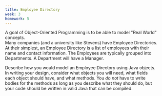 ```yaml
---
title: Employee Directory
week: 3
homework: 5
---
```


A goal of Object-Oriented Programming is to be able to model "Real World" concepts.  
Many companies (and a university like Stevens) have Employee Directories.  At their
simplest, an Employee Directory is a list of employees with their name and contact 
information.  The Employees are typically grouped into Departments.  A Department 
will have a Manager.

Describe how you would model an Employee Directory using Java objects.  In writing
your design, consider what objects you will need, what fields each object should have, 
and what methods.  You *do not* have to write bodies for the methods as long as you describe 
what they should do, but your code should be written in valid Java that can be compiled.
